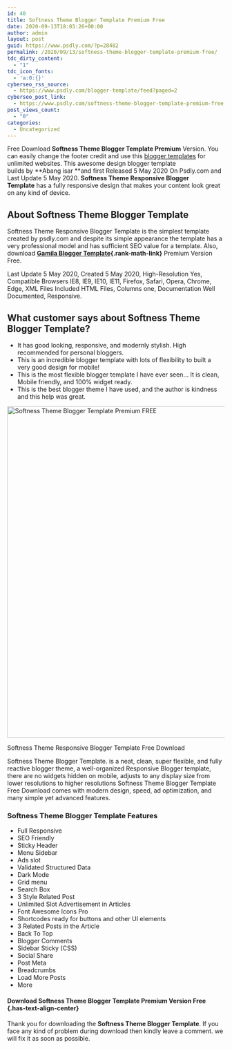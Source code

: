 ```yaml
---
id: 40
title: Softness Theme Blogger Template Premium Free
date: 2020-09-13T18:03:26+00:00
author: admin
layout: post
guid: https://www.psdly.com/?p=28482
permalink: /2020/09/13/softness-theme-blogger-template-premium-free/
tdc_dirty_content:
  - "1"
tdc_icon_fonts:
  - 'a:0:{}'
cyberseo_rss_source:
  - https://www.psdly.com/blogger-template/feed?paged=2
cyberseo_post_link:
  - https://www.psdly.com/softness-theme-blogger-template-premium-free
post_views_count:
  - "0"
categories:
  - Uncategorized
---
```

Free Download&nbsp;**Softness Theme Blogger Template Premium**&nbsp;Version. You can easily change the footer credit and use this&nbsp;[blogger templates](https://www.psdly.com/blogger-template)&nbsp;for unlimited websites. This awesome design blogger template builds&nbsp;by&nbsp;**Abang isar&nbsp;**and first Released 5 May 2020 On&nbsp;Psdly.com&nbsp;and Last Update 5 May 2020.&nbsp;**Softness Theme Responsive Blogger Template**&nbsp;has a fully responsive design that makes your content look great on any kind of device.

## **About Softness Theme Blogger Template**

Softness Theme Responsive Blogger Template is the simplest template created by psdly.com and despite its simple appearance the template has a very professional model and has sufficient SEO value for a template. Also, download&nbsp;**[Gamila Blogger Template](https://www.psdly.com/gamila-blogger-template-premium){.rank-math-link}**&nbsp;Premium Version Free.

Last Update 5 May 2020, Created 5 May 2020, High-Resolution Yes, Compatible Browsers IE8, IE9, IE10, IE11, Firefox, Safari, Opera, Chrome, Edge, XML Files Included HTML Files, Columns one, Documentation Well Documented, Responsive.

## **What customer says about&nbsp;Softness Theme Blogger Template?**

  * It has good looking, responsive, and modernly stylish. High recommended for personal bloggers.
  * This is an incredible blogger template with lots of flexibility to built a very good design for mobile!
  * This is the most flexible blogger template I have ever seen… It is clean, Mobile friendly, and 100% widget ready.
  * This is the best blogger theme I have used, and the author is kindness and this help was great.<figure class="wp-block-image size-large">

<img loading="lazy" width="1024" height="768" src="https://i0.wp.com/www.psdly.com/wp-content/uploads/2020/09/Softness-Theme-Blogger-Template-Premium-FREE.jpg?resize=1024%2C768&ssl=1" alt="Softness Theme Blogger Template Premium FREE" class="wp-image-28490" srcset="https://i0.wp.com/www.psdly.com/wp-content/uploads/2020/09/Softness-Theme-Blogger-Template-Premium-FREE.jpg?resize=1024%2C768&ssl=1 1024w, https://i0.wp.com/www.psdly.com/wp-content/uploads/2020/09/Softness-Theme-Blogger-Template-Premium-FREE.jpg?resize=300%2C225&ssl=1 300w, https://i0.wp.com/www.psdly.com/wp-content/uploads/2020/09/Softness-Theme-Blogger-Template-Premium-FREE.jpg?resize=768%2C576&ssl=1 768w, https://i0.wp.com/www.psdly.com/wp-content/uploads/2020/09/Softness-Theme-Blogger-Template-Premium-FREE.jpg?resize=750%2C563&ssl=1 750w, https://i0.wp.com/www.psdly.com/wp-content/uploads/2020/09/Softness-Theme-Blogger-Template-Premium-FREE.jpg?resize=1140%2C855&ssl=1 1140w, https://i0.wp.com/www.psdly.com/wp-content/uploads/2020/09/Softness-Theme-Blogger-Template-Premium-FREE.jpg?w=1200&ssl=1 1200w" sizes="(max-width: 1000px) 100vw, 1000px" title="Softness Theme Blogger Template Premium Free 2" data-recalc-dims="1" /> <figcaption>Softness Theme Responsive Blogger Template Free Download</figcaption></figure> 

Softness Theme Blogger Template. is a neat, clean, super flexible, and fully reactive blogger theme, a well-organized Responsive Blogger template, there are no widgets hidden on mobile, adjusts to any display size from lower resolutions to higher resolutions Softness Theme Blogger Template Free Download comes with modern design, speed, ad optimization, and many simple yet advanced features.

### **Softness Theme Blogger Template Features**

  * Full Responsive
  * SEO Friendly
  * Sticky Header
  * Menu Sidebar
  * Ads slot
  * Validated Structured Data
  * Dark Mode
  * Grid menu
  * Search Box
  * 3 Style Related Post
  * Unlimited Slot Advertisement in Articles
  * Font Awesome Icons Pro
  * Shortcodes ready for buttons and other UI elements
  * 3 Related Posts in the Article
  * Back To Top
  * Blogger Comments
  * Sidebar Sticky (CSS)
  * Social Share
  * Post Meta
  * Breadcrumbs
  * Load More Posts
  * More

#### **Download Softness Theme Blogger Template Premium Version Free** {.has-text-align-center}

Thank you for downloading&nbsp;the **Softness Theme Blogger Template**. If you face any kind of problem during download then kindly leave a comment. we will fix it as soon as possible.